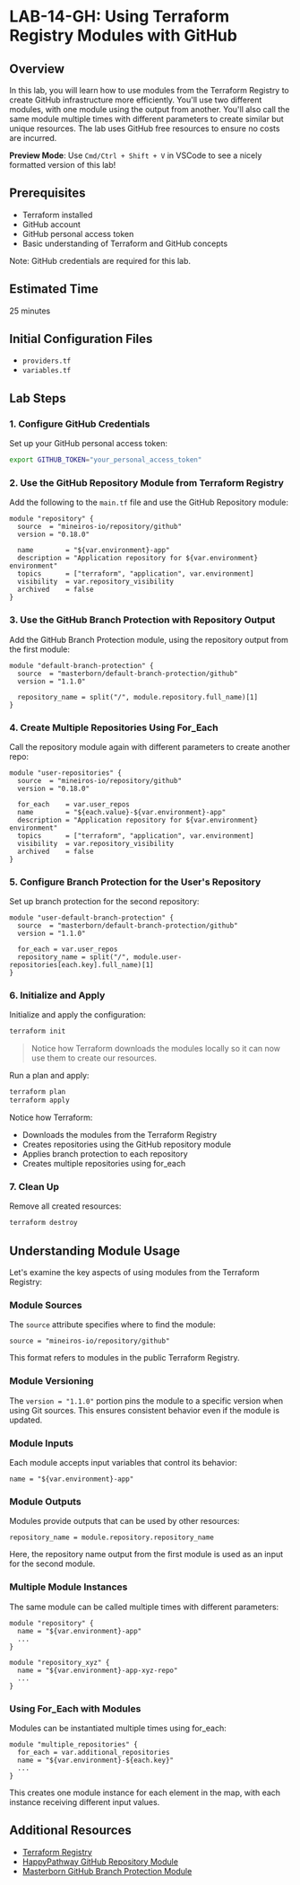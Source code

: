 # LAB-14-GH: Using Terraform Registry Modules with GitHub

## Overview
In this lab, you will learn how to use modules from the Terraform Registry to create GitHub infrastructure more efficiently. You'll use two different modules, with one module using the output from another. You'll also call the same module multiple times with different parameters to create similar but unique resources. The lab uses GitHub free resources to ensure no costs are incurred.

**Preview Mode**: Use `Cmd/Ctrl + Shift + V` in VSCode to see a nicely formatted version of this lab!

## Prerequisites
- Terraform installed
- GitHub account
- GitHub personal access token
- Basic understanding of Terraform and GitHub concepts

Note: GitHub credentials are required for this lab.

## Estimated Time
25 minutes

## Initial Configuration Files

 - `providers.tf`
 - `variables.tf`

## Lab Steps

### 1. Configure GitHub Credentials

Set up your GitHub personal access token:

```bash
export GITHUB_TOKEN="your_personal_access_token"
```

### 2. Use the GitHub Repository Module from Terraform Registry

Add the following to the `main.tf` file and use the GitHub Repository module:

```hcl
module "repository" {
  source  = "mineiros-io/repository/github"
  version = "0.18.0"

  name        = "${var.environment}-app"
  description = "Application repository for ${var.environment} environment"
  topics      = ["terraform", "application", var.environment]
  visibility  = var.repository_visibility
  archived    = false
}
```

### 3. Use the GitHub Branch Protection with Repository Output

Add the GitHub Branch Protection module, using the repository output from the first module:

```hcl
module "default-branch-protection" {
  source  = "masterborn/default-branch-protection/github"
  version = "1.1.0"

  repository_name = split("/", module.repository.full_name)[1]
}
```

### 4. Create Multiple Repositories Using For_Each

Call the repository module again with different parameters to create another repo:

```hcl
module "user-repositories" {
  source  = "mineiros-io/repository/github"
  version = "0.18.0"

  for_each    = var.user_repos
  name        = "${each.value}-${var.environment}-app"
  description = "Application repository for ${var.environment} environment"
  topics      = ["terraform", "application", var.environment]
  visibility  = var.repository_visibility
  archived    = false
}
```

### 5. Configure Branch Protection for the User's Repository

Set up branch protection for the second repository:

```hcl
module "user-default-branch-protection" {
  source  = "masterborn/default-branch-protection/github"
  version = "1.1.0"

  for_each = var.user_repos
  repository_name = split("/", module.user-repositories[each.key].full_name)[1]
}
```

### 6. Initialize and Apply

Initialize and apply the configuration:

```bash
terraform init
```

> Notice how Terraform downloads the modules locally so it can now use them to create our resources.

Run a plan and apply:

```bash
terraform plan
terraform apply
```

Notice how Terraform:
- Downloads the modules from the Terraform Registry
- Creates repositories using the GitHub repository module
- Applies branch protection to each repository
- Creates multiple repositories using for_each

### 7. Clean Up

Remove all created resources:

```bash
terraform destroy
```

## Understanding Module Usage

Let's examine the key aspects of using modules from the Terraform Registry:

### Module Sources
The `source` attribute specifies where to find the module:
```hcl
source = "mineiros-io/repository/github"
```
This format refers to modules in the public Terraform Registry.

### Module Versioning
The `version = "1.1.0"` portion pins the module to a specific version when using Git sources.
This ensures consistent behavior even if the module is updated.

### Module Inputs
Each module accepts input variables that control its behavior:
```hcl
name = "${var.environment}-app"
```

### Module Outputs
Modules provide outputs that can be used by other resources:
```hcl
repository_name = module.repository.repository_name
```
Here, the repository name output from the first module is used as an input for the second module.

### Multiple Module Instances
The same module can be called multiple times with different parameters:
```hcl
module "repository" {
  name = "${var.environment}-app"
  ...
}

module "repository_xyz" {
  name = "${var.environment}-app-xyz-repo"
  ...
}
```

### Using For_Each with Modules
Modules can be instantiated multiple times using for_each:
```hcl
module "multiple_repositories" {
  for_each = var.additional_repositories
  name = "${var.environment}-${each.key}"
  ...
}
```
This creates one module instance for each element in the map, with each instance receiving different input values.

## Additional Resources

- [Terraform Registry](https://registry.terraform.io/)
- [HappyPathway GitHub Repository Module](https://registry.terraform.io/modules/HappyPathway/repo/github/latest)
- [Masterborn GitHub Branch Protection Module](https://github.com/masterborn/terraform-github-default-branch-protection)